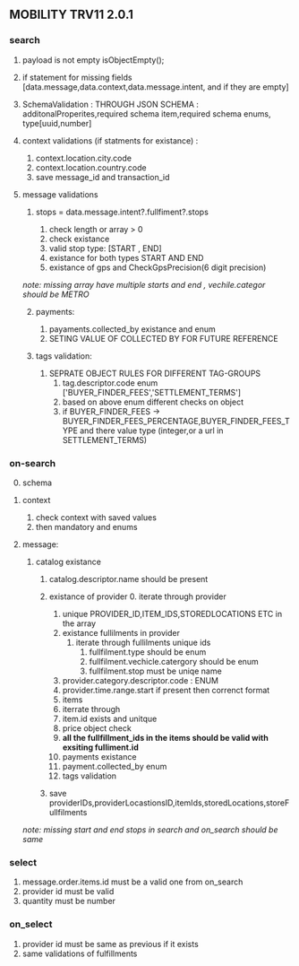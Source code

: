 ## MOBILITY TRV11 2.0.1

### search

1. payload is not empty isObjectEmpty();
2. if statement for missing fields [data.message,data.context,data.message.intent, and if they are empty]
3. SchemaValidation : THROUGH JSON SCHEMA : additonalProperites,required schema item,required schema enums, type[uuid,number]

4. context validations (if statments for existance) :

   1. context.location.city.code
   2. context.location.country.code
   3. save message_id and transaction_id

5. message validations

   1. stops = data.message.intent?.fullfiment?.stops

      1. check length or array > 0
      2. check existance
      3. valid stop type: [START , END]
      4. existance for both types START AND END
      5. existance of gps and CheckGpsPrecision(6 digit precision)

   _note: missing array have multiple starts and end , vechile.categor should be METRO_

   2. payments:

      1. payaments.collected_by existance and enum
      2. SETING VALUE OF COLLECTED BY FOR FUTURE REFERENCE

   3. tags validation:

      1. SEPRATE OBJECT RULES FOR DIFFERENT TAG-GROUPS
         1. tag.descriptor.code enum ['BUYER_FINDER_FEES','SETTLEMENT_TERMS']
         2. based on above enum different checks on object
         3. if BUYER_FINDER_FEES -> BUYER_FINDER_FEES_PERCENTAGE,BUYER_FINDER_FEES_TYPE and there value type (integer,or a url in SETTLEMENT_TERMS)

### on-search

0. schema

1. context

   1. check context with saved values
   2. then mandatory and enums

2. message:

   1. catalog existance

      1. catalog.descriptor.name should be present
      2. existance of provider 0. iterate through provider

         1. unique PROVIDER_ID,ITEM_IDS,STOREDLOCATIONS ETC in the array
         2. existance fullilments in provider
            1. iterate through fullilments unique ids
               1. fullfilment.type should be enum
               2. fullfilment.vechicle.catergory should be enum
               3. fullfilment.stop must be uniqe name
         3. provider.category.descriptor.code : ENUM
         4. provider.time.range.start if present then correnct format
         5. items
         6. iterrate through
         7. item.id exists and unitque
         8. price object check
         9. **all the fullfillment_ids in the items should be valid with exsiting fulliment.id**
         10. payments existance
         11. payment.collected_by enum
         12. tags validation

      3. save providerIDs,providerLocastionsID,itemIds,storedLocations,storeFullfilments

   _note: missing start and end stops in search and on_search should be same_

### select

1. message.order.items.id must be a valid one from on_search
2. provider id must be valid
3. quantity must be number

### on_select

1. provider id must be same as previous if it exists
2. same validations of fulfillments
